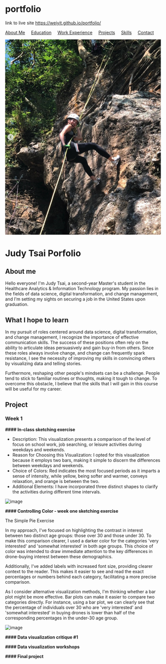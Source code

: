 # portfolio

link to live site https://weiyit.github.io/portfolio/




[About Me](#about-me) &nbsp;&nbsp;&nbsp; [Education](#education) &nbsp;&nbsp;&nbsp; [Work Experience](#work-experience) &nbsp;&nbsp;&nbsp; [Projects](#projects) &nbsp;&nbsp;&nbsp; [Skills](#skills) &nbsp;&nbsp;&nbsp; [Contact](#contact)


![Judy](Main_page.png)


# Judy Tsai Porfolio

## About me
Hello everyone! I'm Judy Tsai, a second-year Master's student in the Healthcare Analytics & Information Technology program. My passion lies in the fields of data science, digital transformation, and change management, and I'm setting my sights on securing a job in the United States upon graduation.

## What I hope to learn
In my pursuit of roles centered around data science, digital transformation, and change management, I recognize the importance of effective communication skills. The success of these positions often rely on the ability to articulate ideas persuasively and gain buy-in from others. Since these roles always involve change, and change can frequently spark resistance, I see the necessity of improving my skills in convincing others by visualizing data and telling stories.

Furthermore, reshaping other people's mindsets can be a challenge. People tend to stick to familiar routines or thoughts, making it tough to change. To overcome this obstacle, I believe that the skills that I will gain in this course will be useful for my career.

## Project

### Week 1

**#### In-class sketching exercise**

- Description: This visualization presents a comparison of the level of focus on school work, job searching, or leisure activities during weekdays and weekends.
- Reason for Choosing this Visualization: I opted for this visualization because it employs two bars, making it simple to discern the differences between weekdays and weekends.
- Choice of Colors: Red indicates the most focused periods as it imparts a sense of intensity, while yellow, being softer and warmer, conveys relaxation, and orange is between the two.
- Additional Elements: I have incorporated three distinct shapes to clarify the activities during different time intervals.

![image](https://github.com/weiyit/portfolio/assets/122920634/be0dac38-d560-4d42-940f-98a866c1bf08)

**#### Controlling Color - week one sketching exercise**

The Simple Pie Exercise

In my approach, I've focused on highlighting the contrast in interest between two distinct age groups: those over 30 and those under 30. To make this comparison clearer, I used a darker color for the categories 'very interested' and 'somewhat interested' in both age groups. This choice of color was intended to draw immediate attention to the key differences in drone-buying interest between these demographics.

Additionally, I've added labels with increased font size, providing clearer context to the reader. This makes it easier to see and read the exact percentages or numbers behind each category, facilitating a more precise comparison.

As I consider alternative visualization methods, I'm thinking whether a bar plot might be more effective. Bar plots can make it easier to compare two categories directly. For instance, using a bar plot, we can clearly see that the percentage of individuals over 30 who are 'very interested' and 'somewhat interested' in buying drones is lower than half of the corresponding percentages in the under-30 age group.

![image](https://github.com/weiyit/portfolio/assets/122920634/ba0b747f-edfb-4dea-bbc9-61ada6ed48b7)


**#### Data visualization critique #1**


**#### Data visualization workshops**

**#### Final project**
